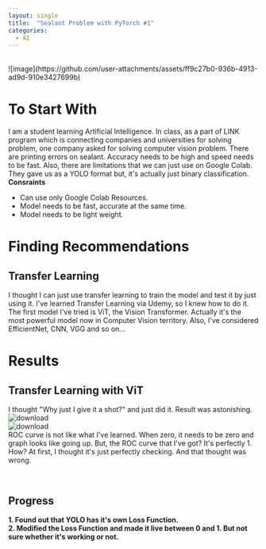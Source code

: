 ```yaml
---
layout: single
title:  "Sealant Problem with PyTorch #1"
categories:
  - AI
---
```


<br>
![image](https://github.com/user-attachments/assets/ff9c27b0-936b-4913-ad9d-910e3427699b)


# To Start With
 I am a student learning Artificial Intelligence. In class, as a part of LINK program which is connecting companies and universities for solving problem, one company asked for solving computer vision problem.
There are printing errors on sealant. Accuracy needs to be high and speed needs to be fast. Also, there are limitations that we can just use on Google Colab. They gave us as a YOLO format but, it's actually just binary classification.
<br>
 **Consraints**
- Can use only Google Colab Resources.
- Model needs to be fast, accurate at the same time.
- Model needs to be light weight.

# Finding Recommendations
## Transfer Learning
I thought I can just use transfer learning to train the model and test it by just using it. I've learned Transfer Learning via Udemy, so I knew how to do it. The first model I've tried is ViT, the Vision Transformer. Actually it's the most powerful model now in Computer Vision territory.
Also, I've considered EfficientNet, CNN, VGG and so on...


# Results
## Transfer Learning with ViT
I thought "Why just I give it a shot?" and just did it. Result was astonishing. 
![download](https://github.com/user-attachments/assets/7b0f5022-3624-41e7-8ab9-2147e276ba1a)
<br>
![download](https://github.com/user-attachments/assets/c18bf718-d245-442a-83a1-95441a494acf)
<br>
ROC curve is not like what I've learned. When zero, it needs to be zero and graph looks like going up. But, the ROC curve that I've got? It's perfectly 1. How?
At first, I thought it's just perfectly checking. And that thought was wrong. 


<br>

## Progress
**1. Found out that YOLO has it's own Loss Function.** <br>
**2. Modified the Loss Function and made it live between 0 and 1. But not sure whether it's working or not.** <br>
<br>

